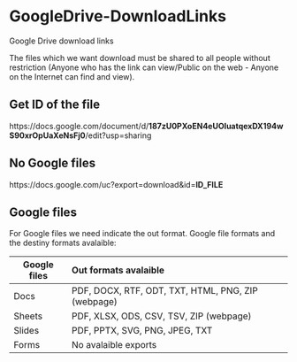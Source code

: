 # GoogleDrive-DownloadLinks
Google Drive download links

The files which we want download must be shared to all people without restriction (Anyone who has the link can view/Public on the web - Anyone on the Internet can find and view).

## Get ID of the file
https://<span></span>docs.google.<span></span>com/document/d/**187zU0PXoEN4eUOIuatqexDX194wS90xrOpUaXeNsFj0**/edit?usp=sharing

## No Google files 
https://<span></span>docs.google.<span></span>com/uc?export=download&id=**ID_FILE**

## Google files
For Google files we need indicate the out format. Google file formats and the destiny formats avalaible:

| Google files  | Out formats avalaible                               |
| ------------- |:----------------------------------------------------|
| Docs          | PDF, DOCX, RTF, ODT, TXT, HTML, PNG, ZIP (webpage)  |
| Sheets        | PDF, XLSX, ODS, CSV, TSV, ZIP (webpage)             |
| Slides        | PDF, PPTX, SVG, PNG, JPEG, TXT                      |
| Forms         | No avalaible exports                                |


